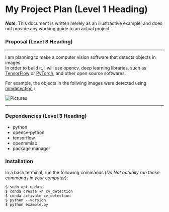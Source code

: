 # My Project Plan (Level 1 Heading)
***Note***: This document is written merely as an illustractive example, and does not provide any working guide to an actual project.

### Proposal (Level 3 Heading)
---
I am planning to make a computer vision software that detects objects in images.  
In order to build it, I will use opencv, deep learning libraries, such as [TensorFlow](www.tensorflow.org) or [PyTorch](https://pytorch.org/), and other open source softwares.  

For example, the objects in the follwing images were detected using [mmdetection](https://github.com/open-mmlab/mmdetection) :

![Pictures](https://user-images.githubusercontent.com/12907710/137271636-56ba1cd2-b110-4812-8221-b4c120320aa9.png)

---

### Dependencies (Level 3 Heading)
- python
- opencv-python
- tensorflow
- openmmlab
- package manager
### Installation
In a bash terminal, run the following commands (*Do Not actually run these commands in your computer*):
```
$ sudo apt update
$ conda create -n cv_detection
$ conda activate cv_detection
$ python --version
$ python example.py
```
